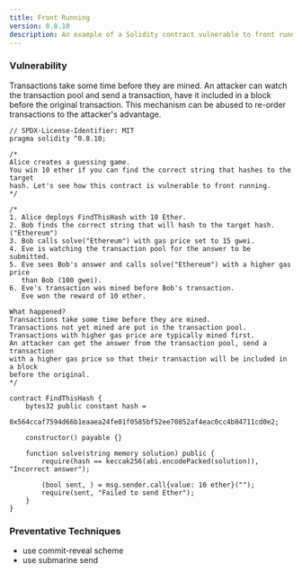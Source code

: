 ```yaml
---
title: Front Running
version: 0.8.10
description: An example of a Solidity contract vulnerable to front running
---
```


### Vulnerability

Transactions take some time before they are mined. An attacker can watch the transaction pool
and send a transaction, have it included in a block before the original transaction.
This mechanism can be abused to re-order transactions to the attacker's advantage.

```solidity
// SPDX-License-Identifier: MIT
pragma solidity ^0.8.10;

/*
Alice creates a guessing game.
You win 10 ether if you can find the correct string that hashes to the target
hash. Let's see how this contract is vulnerable to front running.
*/

/*
1. Alice deploys FindThisHash with 10 Ether.
2. Bob finds the correct string that will hash to the target hash. ("Ethereum")
3. Bob calls solve("Ethereum") with gas price set to 15 gwei.
4. Eve is watching the transaction pool for the answer to be submitted.
5. Eve sees Bob's answer and calls solve("Ethereum") with a higher gas price
   than Bob (100 gwei).
6. Eve's transaction was mined before Bob's transaction.
   Eve won the reward of 10 ether.

What happened?
Transactions take some time before they are mined.
Transactions not yet mined are put in the transaction pool.
Transactions with higher gas price are typically mined first.
An attacker can get the answer from the transaction pool, send a transaction
with a higher gas price so that their transaction will be included in a block
before the original.
*/

contract FindThisHash {
    bytes32 public constant hash =
        0x564ccaf7594d66b1eaaea24fe01f0585bf52ee70852af4eac0cc4b04711cd0e2;

    constructor() payable {}

    function solve(string memory solution) public {
        require(hash == keccak256(abi.encodePacked(solution)), "Incorrect answer");

        (bool sent, ) = msg.sender.call{value: 10 ether}("");
        require(sent, "Failed to send Ether");
    }
}

```

### Preventative Techniques

- use commit-reveal scheme
- use submarine send
